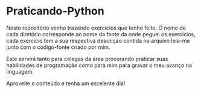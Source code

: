 # Praticando-Python
Neste repositório venho trazendo exercícios que tenho feito. O nome de cada diretório corresponde ao nome da fonte da onde peguei os exercícios, cada exercício tem a sua respectiva descrição contida no arquivo leia-me junto com o código-fonte criado por mim.

Este servirá tanto para colegas da área procurando praticar suas habilidades de programação como para mim para gravar o meu avanço na linguagem.

Aproveite o conteúdo e tenha um excelente dia!

